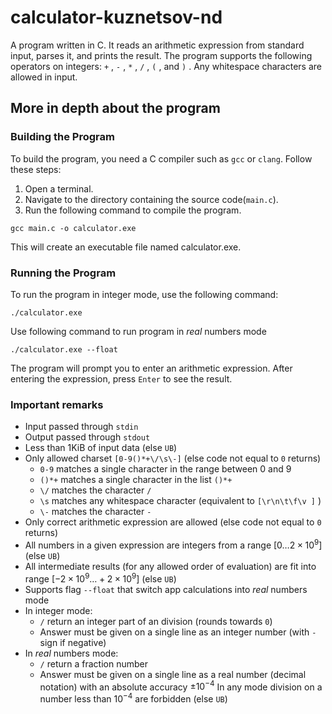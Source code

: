 # calculator-kuznetsov-nd
A program written in C. It reads an arithmetic expression from standard input, parses it, and prints the result. The program supports the following operators on integers: `+` , `-` , `*` , `/` , `(` , and `)` . Any whitespace characters are allowed in input. 

## More in depth about the program

### Building the Program
To build the program, you need a C compiler such as `gcc` or `clang`. Follow these steps:
1. Open a terminal.
2. Navigate to the directory containing the source code(`main.c`).
3. Run the following command to compile the program.
```
gcc main.c -o calculator.exe
```
This will create an executable file named calculator.exe.

### Running the Program
To run the program in integer mode, use the following command:
```
./calculator.exe
```
Use following command to run program in *real* numbers mode
```
./calculator.exe --float
```
The program will prompt you to enter an arithmetic expression. After entering the expression, press `Enter` to see the result.

### Important remarks
- Input passed through `stdin`
- Output passed through `stdout`
- Less than 1KiB of input data (else `UB`)
- Only allowed charset `[0-9()*+\/\s\-]` (else code not equal to `0` returns)
  - `0-9` matches a single character in the range between 0 and 9 
  - `()*+` matches a single character in the list `()*+`
  - `\/` matches the character `/` 
  - `\s` matches any whitespace character (equivalent to `[\r\n\t\f\v ]` )
  - `\-` matches the character `-`
- Only correct arithmetic expression are allowed (else code not equal to `0` returns)
- All numbers in a given expression are integers from a range $[0 \dots 2 \times 10^9]$ (else `UB`)
- All intermediate results (for any allowed order of evaluation) are fit into range $[-2 \times 10^9 \dots + 2\times 10^9]$ (else `UB`)
- Supports flag `--float` that switch app calculations into *real* numbers mode
- In integer mode:
  - `/` return an integer part of an division (rounds towards `0`)
  - Answer must be given on a single line as an integer number (with `-` sign if negative)
- In *real* numbers mode:
  - `/` return a fraction number
  - Answer must be given on a single line as a real number (decimal notation) with an absolute accuracy $\pm 10^{-4}$
In any mode division on a number less than $10^{-4}$ are forbidden (else `UB`)
